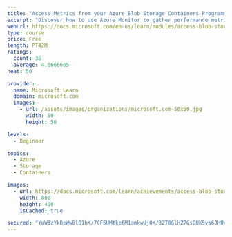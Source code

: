 ```yaml
---
title: "Access Metrics from your Azure Blob Storage Containers Programmatically"
excerpt: "Discover how to use Azure Monitor to gather performance metrics and then configure and access those metrics from .NET application code."
webUrl: https://docs.microsoft.com/en-us/learn/modules/access-blob-storage-metrics-from-code/
type: course
price: Free
length: PT42M
ratings:
  count: 36
  average: 4.6666665
heat: 50

provider:
  name: Microsoft Learn
  domain: microsoft.com
  images:
    - url: /assets/images/organizations/microsoft.com-50x50.jpg
      width: 50
      height: 50

levels:
  - Beginner

topics:
  - Azure
  - Storage
  - Containers

images:
  - url: https://docs.microsoft.com/learn/achievements/access-blob-storage-metrics-from-code-social.png
    width: 800
    height: 400
    isCached: true

secured: "YuW3zYkDeWw0lO1hK/7CF5UMtke6M1amkwUjOK/3ZT0GlHZ7GsGUK5vs6JHUvsnaF7muKabtjaeO6QppVUfj1qnQbU/j+au8U+GuwyNmEcdAv6381muJiB2Z7o40V9jMP7wgaqafzCf/Wb1K0/N9YqtjfqST02oh7wqzSTs/YxWGKIRdXsabE/TvANPMTmMV4XHfj7BdxcYPOpwcJNKXR2EmClYlv0kUAcItyyOsRHZ2bArAI6E8z1bhtI9Qo5naIY2caJBKmrDFKoGoYIQb3xYhXoHHMCwaovYGrn+0rqvg1XlVTFqxukwnd05dw2C7avGKYijNz+0uNleQoZinvhXXMxcx03Wckj6hdFCn7JBQ4f7aRCPI9c3sN9/Egd+E9znNH8ZUcZJbFJLrjxDDyEUOsIAAwx7GAJKrwizCnCc=;Ea8caMHrhVOffF8dK4FZsw=="
---
```


